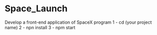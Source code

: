 # Space_Launch
Develop a front-end application  of SpaceX program 
1 - cd (your project name)
2 - npn install
3 - npm start
